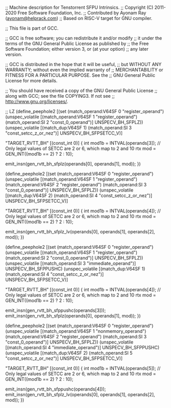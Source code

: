 ;; Machine description for Tenstorrent SFPU Intrinsics.
;; Copyright (C) 2011-2020 Free Software Foundation, Inc.
;; Contributed by Ayonam Ray (ayonam@helprack.com)
;; Based on RISC-V target for GNU compiler.

;; This file is part of GCC.

;; GCC is free software; you can redistribute it and/or modify
;; it under the terms of the GNU General Public License as published by
;; the Free Software Foundation; either version 3, or (at your option)
;; any later version.

;; GCC is distributed in the hope that it will be useful,
;; but WITHOUT ANY WARRANTY; without even the implied warranty of
;; MERCHANTABILITY or FITNESS FOR A PARTICULAR PURPOSE.  See the
;; GNU General Public License for more details.

;; You should have received a copy of the GNU General Public License
;; along with GCC; see the file COPYING3.  If not see
;; <http://www.gnu.org/licenses/>.


;; LZ
(define_peephole2
  [(set (match_operand:V64SF 0 "register_operand")
        (unspec_volatile [(match_operand:V64SF 1 "register_operand")
                          (match_operand:SI    2 "const_0_operand")] UNSPECV_BH_SFPLZ))
   (unspec_volatile [(match_dup:V64SF     1)
                     (match_operand:SI    3 "const_setcc_z_or_nez")] UNSPECV_BH_SFPSETCC_V)]

  "TARGET_RVTT_BH"
  [(const_int 0)]
{
  int mod1b = INTVAL(operands[3]);
  // Only legal values of SETCC are 2 or 6, which map to 2 and 10
  rtx mod = GEN_INT((mod1b == 2) ? 2 : 10);

  emit_insn(gen_rvtt_bh_sfplz(operands[0], operands[1], mod));
})

(define_peephole2
  [(set (match_operand:V64SF 0 "register_operand")
        (unspec_volatile [(match_operand:V64SF 1 "register_operand")
                          (match_operand:V64SF 2 "register_operand")
                          (match_operand:SI    3 "const_0_operand")] UNSPECV_BH_SFPLZ))
   (unspec_volatile [(match_dup:V64SF     2)
                     (match_operand:SI    4 "const_setcc_z_or_nez")] UNSPECV_BH_SFPSETCC_V)]

  "TARGET_RVTT_BH"
  [(const_int 0)]
{
  int mod1b = INTVAL(operands[4]);
  // Only legal values of SETCC are 2 or 6, which map to 2 and 10
  rtx mod = GEN_INT((mod1b == 2) ? 2 : 10);

  emit_insn(gen_rvtt_bh_sfplz_lv(operands[0], operands[1], operands[2], mod));
})

(define_peephole2
  [(set (match_operand:V64SF 0 "register_operand")
        (unspec_volatile [(match_operand:V64SF 1 "register_operand")
                          (match_operand:SI    2 "const_0_operand")] UNSPECV_BH_SFPLZ))
   (unspec_volatile [(match_operand:SI    3 "immediate_operand")] UNSPECV_BH_SFPPUSHC)
   (unspec_volatile [(match_dup:V64SF     1)
                     (match_operand:SI    4 "const_setcc_z_or_nez")] UNSPECV_BH_SFPSETCC_V)]

  "TARGET_RVTT_BH"
  [(const_int 0)]
{
  int mod1b = INTVAL(operands[4]);
  // Only legal values of SETCC are 2 or 6, which map to 2 and 10
  rtx mod = GEN_INT((mod1b == 2) ? 2 : 10);

  emit_insn(gen_rvtt_bh_sfppushc(operands[3]));
  emit_insn(gen_rvtt_bh_sfplz(operands[0], operands[1], mod));
})

(define_peephole2
  [(set (match_operand:V64SF 0 "register_operand")
        (unspec_volatile [(match_operand:V64SF 1 "nonmemory_operand")
                          (match_operand:V64SF 2 "register_operand")
                          (match_operand:SI    3 "const_0_operand")] UNSPECV_BH_SFPLZ))
   (unspec_volatile [(match_operand:SI    4 "immediate_operand")] UNSPECV_BH_SFPPUSHC)
   (unspec_volatile [(match_dup:V64SF     2)
                     (match_operand:SI    5 "const_setcc_z_or_nez")] UNSPECV_BH_SFPSETCC_V)]

  "TARGET_RVTT_BH"
  [(const_int 0)]
{
  int mod1b = INTVAL(operands[5]);
  // Only legal values of SETCC are 2 or 6, which map to 2 and 10
  rtx mod = GEN_INT((mod1b == 2) ? 2 : 10);

  emit_insn(gen_rvtt_bh_sfppushc(operands[4]));
  emit_insn(gen_rvtt_bh_sfplz_lv(operands[0], operands[1], operands[2], mod));
})

